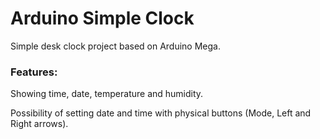 # Arduino Simple Clock

Simple desk clock project based on Arduino Mega.

### Features:
Showing time, date, temperature and humidity.

Possibility of setting date and time with physical buttons (Mode, Left and Right arrows).
